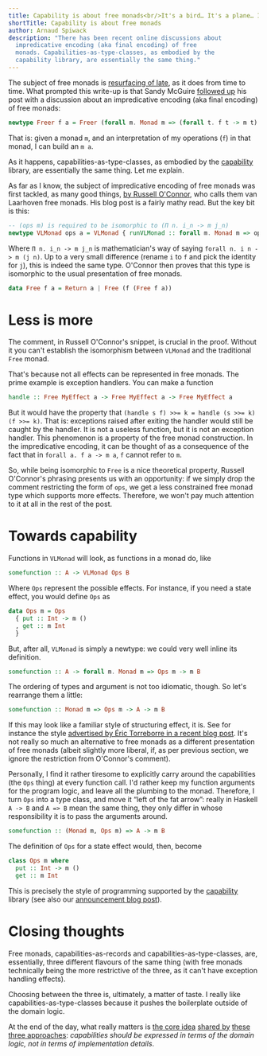 ```yaml
---
title: Capability is about free monads<br/>It's a bird… It's a plane… It's a free monad!
shortTitle: Capability is about free monads
author: Arnaud Spiwack
description: "There has been recent online discussions about
  impredicative encoding (aka final encoding) of free
  monads. Capabilities-as-type-classes, as embodied by the
  capability library, are essentially the same thing."
---
```


The subject of free monads is [resurfacing of
late][mcguire-free-monads], as it does from time to time. What
prompted this write-up is that Sandy McGuire [followed
up][mcguire-impredicative-free-monads] his post with a discussion about
an impredicative encoding (aka final encoding) of free monads:

```haskell
newtype Freer f a = Freer (forall m. Monad m => (forall t. f t -> m t) -> m a)
```

That is: given a monad `m`, and an interpretation of my operations
(`f`) in that monad, I can build an `m a`.

As it happens, capabilities-as-type-classes, as embodied by the
[capability][hackage-capability] library, are essentially the same
thing. Let me explain.

As far as I know, the subject of impredicative encoding of free monads
was first tackled, as many good things, [by Russell
O'Connor][oconnor-vl-free-monad], who calls them van Laarhoven
free monads. His blog post is a fairly mathy read. But the key bit is this:

```haskell
-- (ops m) is required to be isomorphic to (Π n. i_n -> m j_n)
newtype VLMonad ops a = VLMonad { runVLMonad :: forall m. Monad m => ops m -> m a }
```

Where `Π n. i_n -> m j_n` is mathematician's way of saying `forall
n. i n -> m (j n)`. Up to a very small difference (rename `i` to `f`
and pick the identity for `j`), this is indeed the same type. O'Connor
then proves that this type is isomorphic to the usual presentation of
free monads.

```haskell
data Free f a = Return a | Free (f (Free f a))
```

# Less is more

The comment, in Russell O'Connor's snippet, is crucial in the
proof. Without it you can't establish the isomorphism between
`VLMonad` and the traditional `Free` monad.

That's because not all effects can be represented in free monads. The
prime example is exception handlers. You can make a function

```haskell
handle :: Free MyEffect a -> Free MyEffect a -> Free MyEffect a
```

But it would have the property that `(handle s f) >>= k = handle (s >>= k) (f >>= k)`.
That is: exceptions raised after exiting the handler
would still be caught by the handler. It is not a useless function,
but it is not an exception handler. This phenomenon is a property of
the free monad construction. In the impredicative encoding, it can be
thought of as a consequence of the fact that in `forall a. f a -> m
a`, `f` cannot refer to `m`.

So, while being isomorphic to `Free` is a nice theoretical property,
Russell O'Connor's phrasing presents us with an opportunity: if we
simply drop the comment restricting the form of `ops`, we get a less
constrained free monad type which supports more effects. Therefore, we
won't pay much attention to it at all in the rest of the post.

# Towards capability

Functions in `VLMonad` will look, as functions in a monad do, like
 
```haskell
somefunction :: A -> VLMonad Ops B
```

Where `Ops` represent the possible effects. For instance, if you need
a state effect, you would define `Ops` as

```haskell
data Ops m = Ops
  { put :: Int -> m ()
  , get :: m Int
  }
```

But, after all, `VLMonad` is simply a newtype: we could very well
inline its definition.

```haskell
somefunction :: A -> forall m. Monad m => Ops m -> m B
```

The ordering of types and argument is not too idiomatic, though. So let's
rearrange them a little:

```haskell
somefunction :: Monad m => Ops m -> A -> m B
```

If this may look like a familiar style of structuring effect, it is.
See for
instance the style [advertised by Éric Torreborre in a recent blog
post][torreborre-capabilities-as-records]. It's not really so much an
alternative to free monads as a different presentation of free monads
(albeit slightly more liberal, if, as per previous section, we ignore
the restriction from O'Connor's comment).

Personally, I find it rather tiresome to explicitly carry around the
capabilities (the `Ops` thing) at every function call. I'd rather keep
my function arguments for the program logic, and leave all the
plumbing to the monad. Therefore, I turn `Ops` into a type class, and
move it “left of the fat arrow”: really in Haskell `A -> B` and `A =>
B` mean the same thing, they only differ in whose responsibility it is
to pass the arguments around.

```haskell
somefunction :: (Monad m, Ops m) => A -> m B
```

The definition of `Ops` for a state effect would, then, become

```haskell
class Ops m where
  put :: Int -> m ()
  get :: m Int
```

This is precisely the style of programming supported by the
[capability][hackage-capability] library (see also our [announcement
blog post][capability-announcement]).

# Closing thoughts

Free monads, capabilities-as-records and capabilities-as-type-classes,
are, essentially, three different flavours of the same thing (with
free monads technically being the more restrictive of the three, as it
can't have exception handling effects).

Choosing between the three is, ultimately, a matter of taste. I really
like capabilities-as-type-classes because it pushes the boilerplate
outside of the domain logic.

At the end of the day, what really matters is [the core
idea][mcguire-free-monads] [shared by][capability-announcement] [these
three approaches][torreborre-capabilities-as-records]: *capabilities
should be expressed in terms of the domain logic, not in terms of
implementation details*.

[mcguire-free-monads]: https://reasonablypolymorphic.com/blog/freer-monads/
[mcguire-impredicative-free-monads]: https://reasonablypolymorphic.com/blog/too-fast-too-free/index.html
[oconnor-vl-free-monad]: http://r6.ca/blog/20140210T181244Z.html
[torreborre-capabilities-as-records]: https://medium.com/barely-functional/freer-doesnt-come-for-free-c9fade793501
[hackage-capability]: http://hackage.haskell.org/package/capability
[capability-announcement]: https://www.tweag.io/posts/2018-10-04-capability.html

